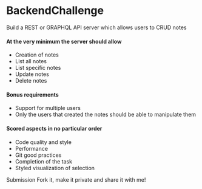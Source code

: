 # BackendChallenge
Build a REST or GRAPHQL API server which allows users to CRUD notes   
#### At the very minimum the server should allow   
* Creation of notes
* List all notes
* List specific notes
* Update notes
* Delete notes

#### Bonus requirements
* Support for multiple users
* Only the users that created the notes should be able to manipulate them

#### Scored aspects in no particular order
* Code quality and style
* Performance
* Git good practices
* Completion of the task
* Styled visualization of selection

Submission
Fork it, make it private and share it with me!
